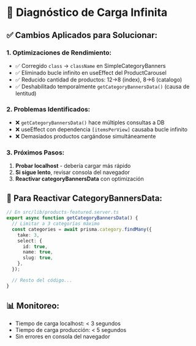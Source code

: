 # 🐛 Diagnóstico de Carga Infinita

## ✅ **Cambios Aplicados para Solucionar:**

### **1. Optimizaciones de Rendimiento:**
- ✅ Corregido `class` → `className` en SimpleCategoryBanners
- ✅ Eliminado bucle infinito en useEffect del ProductCarousel
- ✅ Reducido cantidad de productos: 12→8 (index), 8→6 (catalogo)
- ✅ Deshabilitado temporalmente `getCategoryBannersData()` (causa de lentitud)

### **2. Problemas Identificados:**
- ❌ `getCategoryBannersData()` hace múltiples consultas a DB
- ❌ useEffect con dependencia `[itemsPerView]` causaba bucle infinito
- ❌ Demasiados productos cargándose simultáneamente

### **3. Próximos Pasos:**
1. **Probar localhost** - debería cargar más rápido
2. **Si sigue lento**, revisar consola del navegador
3. **Reactivar categoryBannersData** con optimización

## 🔧 **Para Reactivar CategoryBannersData:**

```typescript
// En src/lib/products-featured.server.ts
export async function getCategoryBannersData() {
  // Limitar a 3 categorías máximo
  const categories = await prisma.category.findMany({
    take: 3,
    select: {
      id: true,
      name: true,
      slug: true,
    },
  });

  // Resto del código...
}
```

## 📊 **Monitoreo:**
- Tiempo de carga localhost: < 3 segundos
- Tiempo de carga producción: < 5 segundos
- Sin errores en consola del navegador















